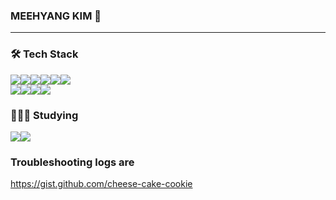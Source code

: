 ### MEEHYANG KIM 🍰 

---
### 🛠️ Tech Stack

<div style="display:flex;">
<img src="https://img.shields.io/badge/html5-E34F26?style=flat-square&logo=html5&logoColor=white"/>
<img src="https://img.shields.io/badge/css3-1572B6?style=flat-square&logo=css3&logoColor=white"/>
<img src="https://img.shields.io/badge/sass.js-CC6699?style=flat-square&logo=Sass&logoColor=fff"/>
<img src="https://img.shields.io/badge/javascript-F7DF1E?style=flat-square&logo=javascript&logoColor=333"/>
<img src="https://img.shields.io/badge/Vue.js-4FC08D?style=flat-square&logo=vue-dot-js&logoColor=fff"/>
<img src="https://img.shields.io/badge/Nuxt.js-4FC08D?style=flat-square&logo=nuxt-dot-js&logoColor=fff"/>
</div>

<div style="display:flex;">
<img src="https://img.shields.io/badge/PHP-777BB4?style=flat-square&logo=PHP&logoColor=white"/>
<img src="https://img.shields.io/badge/CakePHP-D33C43?style=flat-square&logo=CakePHP&logoColor=white"/>
<img src="https://img.shields.io/badge/CodeIgniter-EF4223?style=flat-square&logo=CodeIgniter&logoColor=white"/>
<img src="https://img.shields.io/badge/Laravel-FF2D20?style=flat-square&logo=Laravel&logoColor=white"/>
</div>

### 🤸🏻‍♂️ Studying
<div style="display:flex;">
<img src="https://img.shields.io/badge/React-61DAFB?style=flat-square&logo=React&logoColor=000"/>
<img src="https://img.shields.io/badge/Typescript-3178C6?style=flat-square&logo=Typescript&logoColor=white"/>
</div>

### Troubleshooting logs are
https://gist.github.com/cheese-cake-cookie
